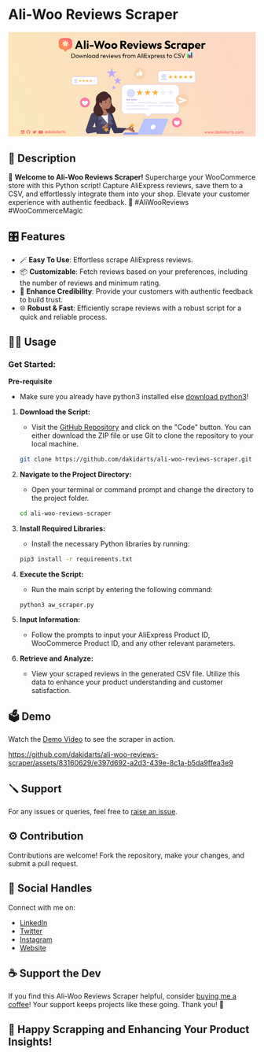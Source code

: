 # Ali-Woo Reviews Scraper

![Ali-Woo Reviews Scraper](assets/ali-woo-img.jpg)

## 📃 Description

🚀 **Welcome to Ali-Woo Reviews Scraper!** 
Supercharge your WooCommerce store with this Python script! Capture AliExpress reviews, save them to a CSV, and effortlessly integrate them into your shop. Elevate your customer experience with authentic feedback. 🌟 #AliWooReviews #WooCommerceMagic

## 🎛️ Features

- 🪄 **Easy To Use**: Effortless scrape AliExpress reviews.
- 📦 **Customizable**: Fetch reviews based on your preferences, including the number of reviews and minimum rating.
- 🎉 **Enhance Credibility**: Provide your customers with authentic feedback to build trust.
- 🌐 **Robust & Fast**: Efficiently scrape reviews with a robust script for a quick and reliable process.

## 👨‍💻 Usage

### Get Started:

**Pre-requisite** 
- Make sure you already have python3 installed else [download python3](https://www.python.org/downloads/)!

1. **Download the Script:**
    - Visit the [GitHub Repository](https://github.com/dakidarts/ali-woo-reviews-scraper) and click on the "Code" button. You can either download the ZIP file or use Git to clone the repository to your local machine.

    ```bash
    git clone https://github.com/dakidarts/ali-woo-reviews-scraper.git
    ```

2. **Navigate to the Project Directory:**
    - Open your terminal or command prompt and change the directory to the project folder.

    ```bash
    cd ali-woo-reviews-scraper
    ```

3. **Install Required Libraries:**
    - Install the necessary Python libraries by running:

    ```bash
    pip3 install -r requirements.txt
    ```

4. **Execute the Script:**
    - Run the main script by entering the following command:

    ```bash
    python3 aw_scraper.py
    ```

5. **Input Information:**
    - Follow the prompts to input your AliExpress Product ID, WooCommerce Product ID, and any other relevant parameters.

6. **Retrieve and Analyze:**
    - View your scraped reviews in the generated CSV file. Utilize this data to enhance your product understanding and customer satisfaction.

## 🗳️ Demo

Watch the [Demo Video](assets/preview.mp4) to see the scraper in action.



https://github.com/dakidarts/ali-woo-reviews-scraper/assets/83160629/e397d692-a2d3-439e-8c1a-b5da9ffea3e9



## 🪛 Support

For any issues or queries, feel free to [raise an issue](https://github.com/dakidarts/ali-woo-reviews-scraper/issues).

## ⚙️ Contribution

Contributions are welcome! Fork the repository, make your changes, and submit a pull request.

## 🔗 Social Handles

Connect with me on:
- [LinkedIn](https://linkedin.com/in/dakidarts)
- [Twitter](https://twitter.com/dakidarts)
- [Instagram](https://instagram.com/dakidarts)
- [Website](https://dakidarts.com)

## ☕️ Support the Dev

If you find this Ali-Woo Reviews Scraper helpful, consider [buying me a coffee](https://www.buymeacoffee.com/dakidarts)!
Your support keeps projects like these going. Thank you! 🙌

## 🌟 Happy Scrapping and Enhancing Your Product Insights! 
